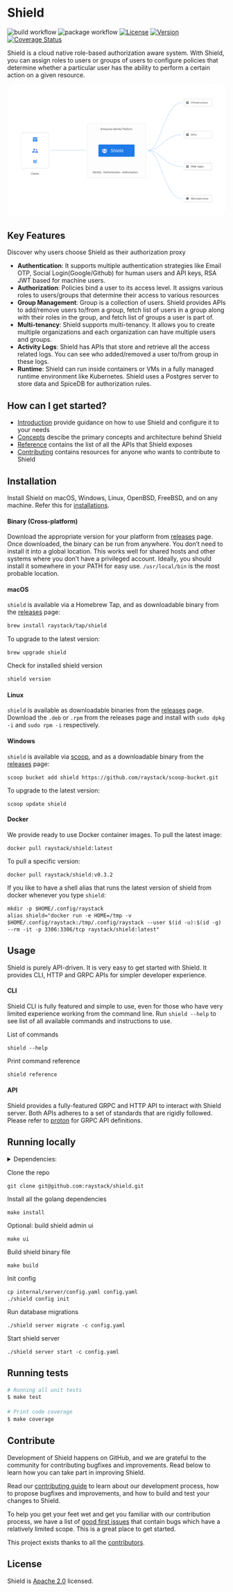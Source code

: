 # Shield

![build workflow](https://github.com/raystack/shield/actions/workflows/test.yml/badge.svg)
![package workflow](https://github.com/raystack/shield/actions/workflows/release.yml/badge.svg)
[![License](https://img.shields.io/badge/License-Apache%202.0-blue.svg?logo=apache)](LICENSE)
[![Version](https://img.shields.io/github/v/release/raystack/shield?logo=semantic-release)](Version)
[![Coverage Status](https://coveralls.io/repos/github/raystack/shield/badge.svg?branch=main)](https://coveralls.io/github/raystack/shield?branch=main)

Shield is a cloud native role-based authorization aware system. With Shield, you can assign roles to users or groups of users to configure policies that determine whether a particular user has the ability to perform a certain action on a given resource.

<p align="center"><img src="./docs/static/img/overview.svg" /></p>

## Key Features

Discover why users choose Shield as their authorization proxy

- **Authentication**: It supports multiple authentication strategies like Email OTP, Social Login(Google/Github) for human users and API keys, RSA JWT based for machine users.
- **Authorization**: Policies bind a user to its access level. It assigns various roles to users/groups that determine their access to various resources
- **Group Management**: Group is a collection of users. Shield provides APIs to add/remove users to/from a group, fetch list of users in a group along with their roles in the group, and fetch list of groups a user is part of.
- **Multi-tenancy**: Shield supports multi-tenancy. It allows you to create multiple organizations and each organization can have multiple users and groups.
- **Activity Logs**: Shield has APIs that store and retrieve all the access related logs. You can see who added/removed a user to/from group in these logs.
- **Runtime**: Shield can run inside containers or VMs in a fully managed runtime environment like Kubernetes. Shield uses a Postgres server to store data and SpiceDB for authorization rules.

## How can I get started?

- [Introduction](docs/docs/introduction.md) provide guidance on how to use Shield and configure it to your needs
- [Concepts](docs/docs/concepts/architecture.md) descibe the primary concepts and architecture behind Shield
- [Reference](docs/docs/reference/api-definitions.md) contains the list of all the APIs that Shield exposes
- [Contributing](docs/docs/contribution/contribute.md) contains resources for anyone who wants to contribute to Shield

## Installation

Install Shield on macOS, Windows, Linux, OpenBSD, FreeBSD, and on any machine. Refer this for [installations](https://raystack.github.io/shield/docs/installation).

#### Binary (Cross-platform)

Download the appropriate version for your platform from [releases](https://github.com/raystack/shield/releases) page. Once downloaded, the binary can be run from anywhere.
You don’t need to install it into a global location. This works well for shared hosts and other systems where you don’t have a privileged account.
Ideally, you should install it somewhere in your PATH for easy use. `/usr/local/bin` is the most probable location.

#### macOS

`shield` is available via a Homebrew Tap, and as downloadable binary from the [releases](https://github.com/raystack/shield/releases/latest) page:

```sh
brew install raystack/tap/shield
```

To upgrade to the latest version:

```
brew upgrade shield
```

Check for installed shield version

```sh
shield version
```

#### Linux

`shield` is available as downloadable binaries from the [releases](https://github.com/raystack/shield/releases/latest) page. Download the `.deb` or `.rpm` from the releases page and install with `sudo dpkg -i` and `sudo rpm -i` respectively.

#### Windows

`shield` is available via [scoop](https://scoop.sh/), and as a downloadable binary from the [releases](https://github.com/raystack/shield/releases/latest) page:

```
scoop bucket add shield https://github.com/raystack/scoop-bucket.git
```

To upgrade to the latest version:

```
scoop update shield
```

#### Docker

We provide ready to use Docker container images. To pull the latest image:

```
docker pull raystack/shield:latest
```

To pull a specific version:

```
docker pull raystack/shield:v0.3.2
```

If you like to have a shell alias that runs the latest version of shield from docker whenever you type `shield`:

```
mkdir -p $HOME/.config/raystack
alias shield="docker run -e HOME=/tmp -v $HOME/.config/raystack:/tmp/.config/raystack --user $(id -u):$(id -g) --rm -it -p 3306:3306/tcp raystack/shield:latest"
```

## Usage

Shield is purely API-driven. It is very easy to get started with Shield. It provides CLI, HTTP and GRPC APIs for simpler developer experience.

#### CLI

Shield CLI is fully featured and simple to use, even for those who have very limited experience working from the command line. Run `shield --help` to see list of all available commands and instructions to use.

List of commands

```
shield --help
```

Print command reference

```sh
shield reference
```

#### API

Shield provides a fully-featured GRPC and HTTP API to interact with Shield server. Both APIs adheres to a set of standards that are rigidly followed. Please refer to [proton](https://github.com/raystack/proton/tree/main/raystack/shield/v1beta1) for GRPC API definitions.

## Running locally

<details>
  <summary>Dependencies:</summary>

    - Git
    - Go 1.20 or above
    - PostgreSQL 13.2 or above

</details>

Clone the repo

```
git clone git@github.com:raystack/shield.git
```

Install all the golang dependencies

```
make install
```

Optional: build shield admin ui

```
make ui
```

Build shield binary file

```
make build
```

Init config

```
cp internal/server/config.yaml config.yaml
./shield config init
```

Run database migrations

```
./shield server migrate -c config.yaml
```

Start shield server

```
./shield server start -c config.yaml
```

## Running tests

```sh
# Running all unit tests
$ make test

# Print code coverage
$ make coverage
```

## Contribute

Development of Shield happens on GitHub, and we are grateful to the community for contributing bugfixes and
improvements. Read below to learn how you can take part in improving Shield.

Read our [contributing guide](https://raystack.github.io/shield/docs/contribute/contribution) to learn about our development process, how to propose
bugfixes and improvements, and how to build and test your changes to Shield.

To help you get your feet wet and get you familiar with our contribution process, we have a list of
[good first issues](https://github.com/raystack/shield/labels/good%20first%20issue) that contain bugs which have a relatively
limited scope. This is a great place to get started.

This project exists thanks to all the [contributors](https://github.com/raystack/shield/graphs/contributors).

## License

Shield is [Apache 2.0](LICENSE) licensed.
